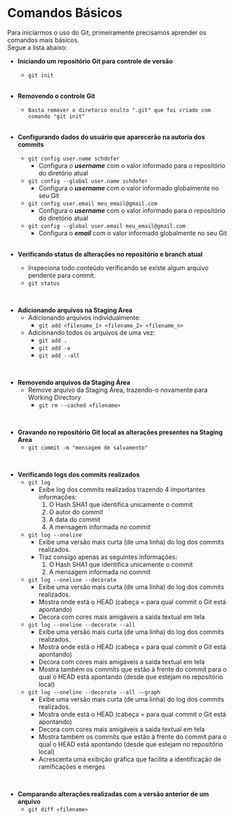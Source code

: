 # Comandos Básicos

Para iniciarmos o uso do Git, primeiramente precisamos aprender os comandos mais básicos. <br />
Segue a lista abaixo:

- **Iniciando um repositório Git para controle de versão**
    - ```git init``` 
    
    <br />

- **Removendo o controle Git**
    - ```Basta remover o diretório oculto ".git" que foi criado com comando "git init"```
    
    <br />

- **Configurando dados do usuário que aparecerão na autoria dos commits**
    - ```git config user.name schdofer```
        - Configura o ***username*** com o valor informado para o repositório do diretório atual
    - ```git config --global user.name schdofer```
        - Configura o ***username*** com o valor informado globalmente no seu Git
    - ```git config user.email meu_email@gmail.com```
        - Configura o ***username*** com o valor informado para o repositório do diretório atual
    - ```git config --global user.email meu_email@gmail.com```
        - Configura o ***email*** com o valor informado globalmente no seu Git
    
    <br />    

- **Verificando status de alterações no repositório e branch atual**
    - Inspeciona todo conteúdo verificando se existe algum arquivo pendente para commit.
    - ```git status```

<br />

- **Adicionando arquivos na Staging Area**
    - Adicionando arquivos individualmente:
        - ```git add <filename_1> <filename_2> <filename_n>```
    - Adicionando todos os arquivos de uma vez:
        - ```git add .```
        - ```git add -a```
        - ```git add --all```

<br />

- **Removendo arquivos da Staging Área**
    - Remove arquivo da Staging Area, trazendo-o novamente para Working Directory
        - ```git rm --cached <filename>```

<br />

- **Gravando no repositório Git local as alterações presentes na Staging Area**
    - ```git commit -m "mensagem de salvamento"```

<br />

- **Verificando logs dos commits realizados**
    - ```git log```
        - Exibe log dos commits realizados trazendo 4 importantes informações:
            1. O Hash SHA1 que identifica unicamente o commit
            2. O autor do commit
            3. A data do commit
            4. A mensagem informada no commit
    - ```git log --oneline```
        - Exibe uma versão mais curta (de uma linha) do log dos commits realizados.
        - Traz consigo apenas as seguintes informações:
            1. O Hash SHA1 que identifica unicamente o commit
            2. A mensagem informada no commit
    - ```git log --oneline --decorate```
        - Exibe uma versão mais curta (de uma linha) do log dos commits realizados.
        - Mostra onde está o HEAD (cabeça = para qual commit o Git está apontando)
        - Decora com cores mais amigáveis a saída textual em tela
    - ```git log --oneline --decorate --all```
        - Exibe uma versão mais curta (de uma linha) do log dos commits realizados.
        - Mostra onde está o HEAD (cabeça = para qual commit o Git está apontando)
        - Decora com cores mais amigáveis a saída textual em tela
        - Mostra também os commits que estão à frente do commit para o qual o HEAD está apontando (desde que estejam no repositório local)
    - ```git log --oneline --decorate --all --graph```
        - Exibe uma versão mais curta (de uma linha) do log dos commits realizados.
        - Mostra onde está o HEAD (cabeça = para qual commit o Git está apontando)
        - Decora com cores mais amigáveis a saída textual em tela
        - Mostra também os commits que estão à frente do commit para o qual o HEAD está apontando (desde que estejam no 
        repositório local)
        - Acrescenta uma exibição gráfica que facilita a identificação de ramificações e merges

<br />

- **Comparando alterações realizadas com a versão anterior de um arquivo**
    - ```git diff <filename>```

<br />
